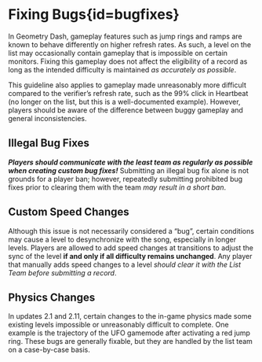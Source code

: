 <div class='panel fade js-scroll-anim' data-anim='fade'>

# Fixing Bugs{id=bugfixes}

In Geometry Dash, gameplay features such as jump rings and ramps are known to behave differently on higher refresh rates. As such, a level on the list may occasionally contain gameplay that is impossible on certain monitors. Fixing this gameplay does not affect the eligibility of a record as long as the intended difficulty is maintained *as accurately as possible*. 

This guideline also applies to gameplay made unreasonably more difficult compared to the verifier’s refresh rate, such as the 99% click in Heartbeat (no longer on the list, but this is a well-documented example). However, players should be aware of the difference between buggy gameplay and general inconsistencies.

## Illegal Bug Fixes

***Players should communicate with the least team as regularly as possible when creating custom bug fixes!*** Submitting an illegal bug fix alone is not grounds for a player ban; however, repeatedly submitting prohibited bug fixes prior to clearing them with the team *may result in a short ban*.

## Custom Speed Changes

Although this issue is not necessarily considered a “bug”, certain conditions may cause a level to desynchronize with the song, especially in longer levels. Players are allowed to add speed changes at transitions to adjust the sync of the level **if and only if all difficulty remains unchanged**. Any player that manually adds speed changes to a level *should clear it with the List Team before submitting a record*.

## Physics Changes

In updates 2.1 and 2.11, certain changes to the in-game physics made some existing levels impossible or unreasonably difficult to complete. One example is the trajectory of the UFO gamemode after activating a red jump ring. These bugs are generally fixable, but they are handled by the list team on a case-by-case basis.


</div>
